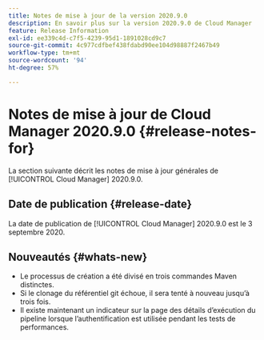 ```yaml
---
title: Notes de mise à jour de la version 2020.9.0
description: En savoir plus sur la version 2020.9.0 de Cloud Manager
feature: Release Information
exl-id: ee339c4d-c7f5-4239-95d1-1891028cd9c7
source-git-commit: 4c977cdfbef438fdabd90ee104d98887f2467b49
workflow-type: tm+mt
source-wordcount: '94'
ht-degree: 57%

---
```


# Notes de mise à jour de Cloud Manager 2020.9.0 {#release-notes-for}

La section suivante décrit les notes de mise à jour générales de [!UICONTROL Cloud Manager] 2020.9.0.

## Date de publication {#release-date}

La date de publication de [!UICONTROL Cloud Manager] 2020.9.0 est le 3 septembre 2020.

## Nouveautés {#whats-new}

* Le processus de création a été divisé en trois commandes Maven distinctes.
* Si le clonage du référentiel git échoue, il sera tenté à nouveau jusqu’à trois fois.
* Il existe maintenant un indicateur sur la page des détails d’exécution du pipeline lorsque l’authentification est utilisée pendant les tests de performances.
